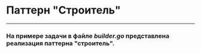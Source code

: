 # Паттерн "Строитель"

--------------
### На примере задачи в файле *builder.go* представлена реализация паттерна "строитель".